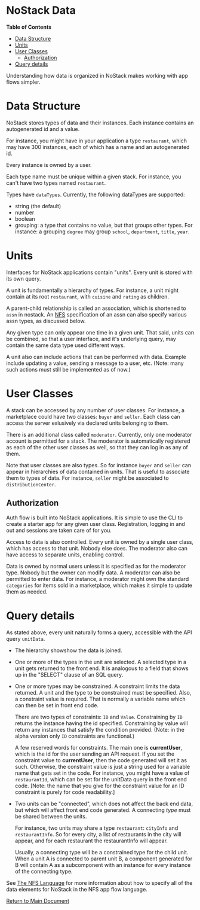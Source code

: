 NoStack Data
============
<!-- START doctoc generated TOC please keep comment here to allow auto update -->
<!-- DON'T EDIT THIS SECTION, INSTEAD RE-RUN doctoc TO UPDATE -->
**Table of Contents**

- [Data Structure](#data-structure)
- [Units](#units)
- [User Classes](#user-classes)
  - [Authorization](#authorization)
- [Query details](#query-details)

<!-- END doctoc generated TOC please keep comment here to allow auto update -->

Understanding how data is organized in NoStack makes working with app flows simpler.

# Data Structure
NoStack stores types of data and their instances.  Each instance contains an autogenerated id and a value.  
  
  For instance, you might have in your application a type `restaurant`, which may have 300 instances, each of which has a name and an autogenerated id.

Every instance is owned by a user.

Each type name must be unique within a given stack.  For instance, you can't have two types named `restaurant`.

Types have `dataTypes`.  Currently, the following dataTypes are supported:
* string (the default)
* number
* boolean
* grouping: a type that contains no value, but that groups other types.  For instance: a grouping `degree` may group `school`, `department`, `title`, `year`.

# Units
Interfaces for NoStack applications contain "units".  Every unit is stored with its own query.

A unit is fundamentally a hierarchy of types.  For instance, a unit might contain at its root `restaurant`, with `cuisine` and `rating` as children.

A parent-child relationship is called an association, which is shortened to `assn` in nostack.  An [NFS](NFSlanguage.md) specification of an assn can also specify various assn types, as discussed below.

Any given type can only appear one time in a given unit.  That said, units can be
combined, so that a user interface, and it's underlying query, may 
contain the same data type used different
ways.

A unit also can include actions that can be performed with data.  Example include
updating a value, sending a message to a user, etc. (Note: many such actions must still be implemented as of now.)

#  User Classes
A stack can be accessed by any number of user classes.  For instance, a marketplace could have two classes: `buyer` and `seller`. Each class can access the server exlusively via declared units belonging to them. 

There is an additional class called `moderator`.  Currently, only one moderator account is permitted for a stack.  The moderator is automatically registered as each of the other user classes as well, so that they can log in as any of them.

Note that user classes are also types.  So for instance `buyer` and `seller` can appear in hierarchies of data contained in units. That is useful to associate them to types of data.  For instance, `seller` might be associated to `distributionCenter`. 

## Authorization
Auth flow is built into NoStack applications. It is simple to use the CLI to create a starter app for any given user class.  Registration, logging in and out and sessions are taken care of for you.
 
Access to data is also controlled.  Every unit is owned by a single user class, which has access to that unit.  Nobody else does.  The moderator also can have access to separate units, enabling control.

Data is owned by normal users unless it is specified as for the moderator type.  Nobody but the owner can modify data.  A moderator can also be permitted to enter data.  For instance, a moderator might own the standard `categories` for items sold in a marketplace, which makes it simple to update them as needed.

# Query details
As stated above, every unit naturally forms a query, accessible with the API query `unitData`. 

* The hierarchy showshow the data is joined.  
* One or more of the types in the unit are selected. A selected type  in a unit gets returned to the front end.  It is analogous to a field that shows up in the "SELECT" clause of an SQL query.
* One or more types may be constrained. A constraint limits the data returned. A unit and the type to be constrained must be specified.  Also, a constraint value
     is required.  That is normally a variable name which can
     then be set in front end code.  
     
     There are two types of
     constraints: `ID` and `Value`.  Constraining by `ID` returns the instance having the id specified.  Constraining by value will return any instances that satisfy the condition provided. (Note: in the alpha version only `ID` constraints are functional.)

     A few reserved words for constraints.  The main
     one is __currentUser__, which is the id for the user sending an API request.
     If you set the constraint value to __currentUser__, then
     the code generated will set it as such.  Otherwise, the constraint value is just a string used for a variable name that gets set in the code.  For instance, you might have a value of `restaurantId`, which can be set for the unitData query in the front end code. \[Note: the name that you give for the constraint
     value for an ID constraint is purely for code readability.]
     
 * Two units can be "connected", which does not affect the back end data, but which will affect front end code generated.  A connecting *type* must be shared between the
   units.
   
   For instance, two units may share a type `restaurant`: `cityInfo` and `restaurantInfo`.  So for every city, a list of restaurants in the city will appear, and for each restaurant the restaurantInfo will appear.  
   
   Usually, a connecting type will be a constrained type for the child unit.  When a unit A is connected to parent unit B, a component generated for B will contain A as a subcomponent with an instance for every instance of the connecting type.
   
See [The NFS Language](NFSlanguage.md) for more information about how to specify all of the data elements for NoStack in the NFS app flow language.

[Return to Main Document](../../README.md)
